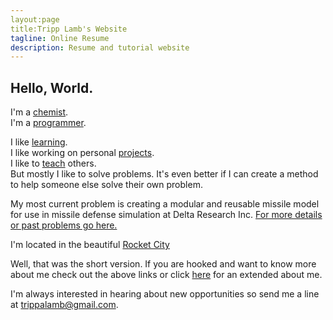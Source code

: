 ```yaml
---
layout:page
title:Tripp Lamb's Website
tagline: Online Resume
description: Resume and tutorial website
---
```


## Hello, World.

I'm a [chemist](trippalamb.com/chemist).  
I'm a [programmer](trippalamb.com/programmer).

I like [learning](trippalamb.com/skils).   
I like working on personal [projects](trippalamb.com/projects).  
I like to [teach](trippalamb.com/tutorials) others.  
But mostly I like to solve problems. It's even better if I can create a method to help someone else solve their own problem.

My most current problem is creating a modular and reusable missile model for use in missile defense simulation at Delta Research Inc. [For more details or past problems go here.](trippalamb.com/problems) 

I'm located in the beautiful [Rocket City](https://en.wikipedia.org/wiki/Huntsville,_Alabama)

Well, that was the short version. If you are hooked and want to know more about me check out the above links or click [here](trippalamb.com/about) for an extended about me.

I'm always interested in hearing about new opportunities so send me a line at trippalamb@gmail.com.
